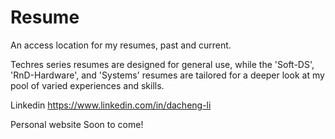 # Resume
An access location for my resumes, past and current. 

Techres series resumes are designed for general use, while the 'Soft-DS', 'RnD-Hardware', and 'Systems' resumes are tailored for a deeper look at my pool of varied experiences and skills. 

Linkedin
https://www.linkedin.com/in/dacheng-li

Personal website
Soon to come!
